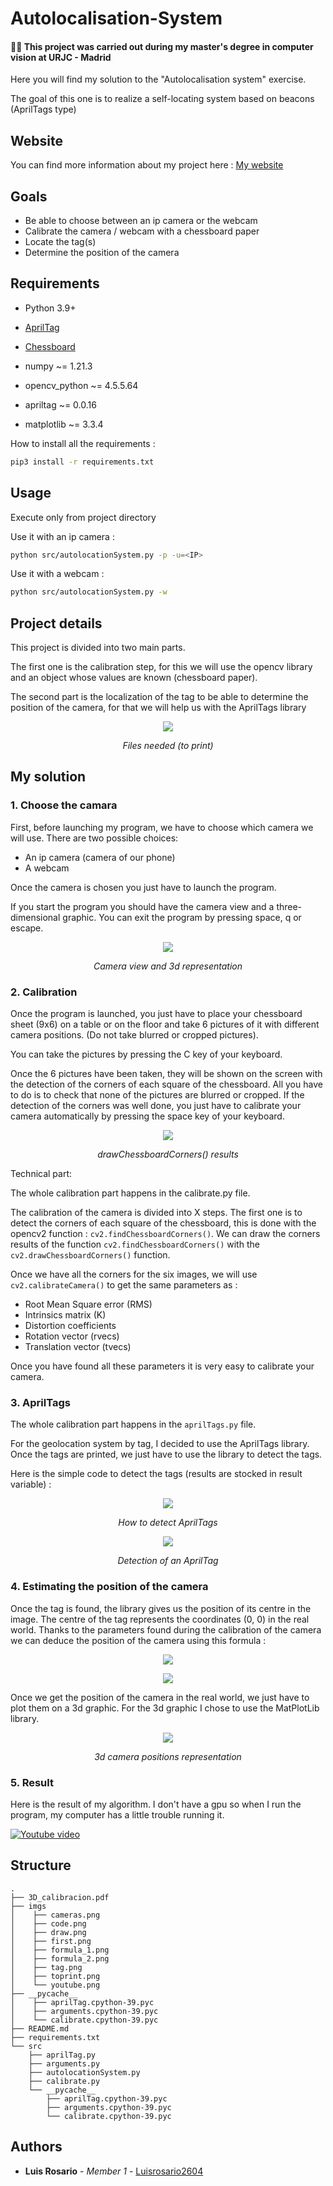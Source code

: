 # Autolocalisation-System

#### 👨‍🎓 This project was carried out during my master's degree in computer vision at URJC - Madrid

Here you will find my solution to the "Autolocalisation system" exercise.

The goal of this one is to realize a self-locating system based on beacons (AprilTags type)

## Website

You can find more information about my project here : [My website](https://poubelle2604.wixsite.com/luis-2022-robotica/autolocation-system)

## Goals

- Be able to choose between an ip camera or the webcam
- Calibrate the camera / webcam with a chessboard paper
- Locate the tag(s)
- Determine the position of the camera

## Requirements

* Python 3.9+
* [AprilTag](https://april.eecs.umich.edu/software/apriltag)
* [Chessboard](https://docs.opencv.org/4.x/da/d0d/tutorial_camera_calibration_pattern.html)


* numpy ~= 1.21.3
* opencv_python ~= 4.5.5.64
* apriltag ~= 0.0.16
* matplotlib ~= 3.3.4

How to install all the requirements :

```bash
pip3 install -r requirements.txt
```

## Usage

Execute only from project directory

Use it with an ip camera :

```bash
python src/autolocationSystem.py -p -u=<IP>
```

Use it with a webcam :

```bash
python src/autolocationSystem.py -w
```

## Project details

This project is divided into two main parts.

The first one is the calibration step, for this we will use the opencv library and an object whose values are known (chessboard paper).

The second part is the localization of the tag to be able to determine the position of the camera, for that we will help us with the AprilTags library

<p align="center">
  <img src="./imgs/toprint.png">
</p>
<p align="center">
  <i>Files needed (to print)</i>
</p>

## My solution

### 1. Choose the camara

First, before launching my program, we have to choose which camera we will use.
There are two possible choices:
- An ip camera (camera of our phone)
- A webcam

Once the camera is chosen you just have to launch the program.

If you start the program you should have the camera view and a three-dimensional graphic.
You can exit the program by pressing space, q or escape.

<p align="center">
  <img src="./imgs/first.png">
</p>
<p align="center">
  <i>Camera view and 3d representation</i>
</p>

### 2. Calibration

Once the program is launched, you just have to place your chessboard sheet (9x6) on a table or on the floor and take 6 pictures of it with different camera positions.
(Do not take blurred or cropped pictures).

You can take the pictures by pressing the C key of your keyboard.

Once the 6 pictures have been taken, they will be shown on the screen with the detection of the corners of each square of the chessboard.
All you have to do is to check that none of the pictures are blurred or cropped.
If the detection of the corners was well done, you just have to calibrate your camera automatically by pressing the space key of your keyboard.

<p align="center">
  <img src="./imgs/draw.png">
</p>
<p align="center">
  <i>drawChessboardCorners() results</i>
</p>

Technical part:

The whole calibration part happens in the calibrate.py file.


The calibration of the camera is divided into X steps.
The first one is to detect the corners of each square of the chessboard, this is done with the opencv2 function : ```cv2.findChessboardCorners()```.
We can draw the corners results of the function ```cv2.findChessboardCorners()``` with the ```cv2.drawChessboardCorners()``` function.

Once we have all the corners for the six images, we will use ```cv2.calibrateCamera()``` to get the same parameters as :
- Root Mean Square error (RMS)
- Intrinsics matrix (K)
- Distortion coefficients
- Rotation vector (rvecs)
- Translation vector (tvecs)

Once you have found all these parameters it is very easy to calibrate your camera.

### 3. AprilTags

The whole calibration part happens in the ```aprilTags.py``` file.

For the geolocation system by tag, I decided to use the AprilTags library.
Once the tags are printed, we just have to use the library to detect the tags.

Here is the simple code to detect the tags (results are stocked in result variable) :

<p align="center">
  <img src="./imgs/code.png">
</p>
<p align="center">
  <i>How to detect AprilTags</i>
</p>

<p align="center">
  <img src="./imgs/tag.png">
</p>
<p align="center">
  <i>Detection of an AprilTag</i>
</p>

### 4. Estimating the position of the camera

Once the tag is found, the library gives us the position of its centre in the image.
The centre of the tag represents the coordinates (0, 0) in the real world.
Thanks to the parameters found during the calibration of the camera we can deduce the position of the camera using this formula : 

<p align="center">
  <img src="./imgs/formula_1.png">
</p>
<p align="center">
  <img src="./imgs/formula_2.png">
</p>

Once we get the position of the camera in the real world, we just have to plot them on a 3d graphic.
For the 3d graphic I chose to use the MatPlotLib library.

<p align="center">
  <img src="./imgs/cameras.png">
</p>
<p align="center">
  <i>3d camera positions representation</i>
</p>

### 5. Result

Here is the result of my algorithm. I don't have a gpu so when I run the program, my computer has a little trouble running it.

[![Youtube video](./imgs/youtube.png)](https://www.youtube.com/watch?v=bYiZiOSxBN8&ab_channel=Luis)

## Structure

    .
    ├── 3D_calibracion.pdf
    ├── imgs
    │    ├── cameras.png
    │    ├── code.png
    │    ├── draw.png
    │    ├── first.png
    │    ├── formula_1.png
    │    ├── formula_2.png
    │    ├── tag.png
    │    ├── toprint.png
    │    └── youtube.png
    ├── __pycache__
    │    ├── aprilTag.cpython-39.pyc
    │    ├── arguments.cpython-39.pyc
    │    └── calibrate.cpython-39.pyc
    ├── README.md
    ├── requirements.txt
    └── src
        ├── aprilTag.py
        ├── arguments.py
        ├── autolocationSystem.py
        ├── calibrate.py
        └── __pycache__
            ├── aprilTag.cpython-39.pyc
            ├── arguments.cpython-39.pyc
            └── calibrate.cpython-39.pyc

## Authors

* **Luis Rosario** - *Member 1* - [Luisrosario2604](https://github.com/Luisrosario2604)